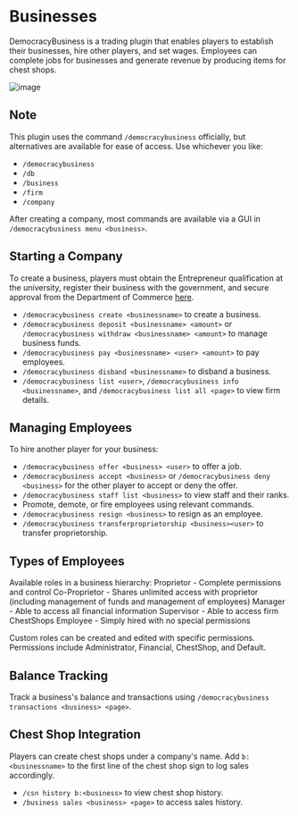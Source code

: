 # Businesses

DemocracyBusiness is a trading plugin that enables players to establish their businesses, hire other players, and set wages. Employees can complete jobs for businesses and generate revenue by producing items for chest shops.

![image](https://i.imgur.com/xEMORwN.png)

## Note

This plugin uses the command `/democracybusiness` officially, but alternatives are available for ease of access. Use whichever you like:
- `/democracybusiness`
- `/db`
- `/business`
- `/firm`
- `/company`

After creating a company, most commands are available via a GUI in `/democracybusiness menu <business>`.

## Starting a Company

To create a business, players must obtain the Entrepreneur qualification at the university, register their business with the government, and secure approval from the Department of Commerce [here](https://www.democracycraft.net/business-portal/).

- `/democracybusiness create <businessname>` to create a business.
- `/democracybusiness deposit <businessname> <amount>` or `/democracybusiness withdraw <businessname> <amount>` to manage business funds.
- `/democracybusiness pay <businessname> <user> <amount>` to pay employees.
- `/democracybusiness disband <businessname>` to disband a business.
- `/democracybusiness list <user>`, `/democracybusiness info <businessname>`, and `/democracybusiness list all <page>` to view firm details.

## Managing Employees

To hire another player for your business:
- `/democracybusiness offer <business> <user>` to offer a job.
- `/democracybusiness accept <business>` or `/democracybusiness deny <business>` for the other player to accept or deny the offer.
- `/democracybusiness staff list <business>` to view staff and their ranks.
- Promote, demote, or fire employees using relevant commands.
- `/democracybusiness resign <business>` to resign as an employee.
- `/democracybusiness transferproprietorship <business><user>` to transfer proprietorship.

## Types of Employees

Available roles in a business hierarchy:
Proprietor - Complete permissions and control
Co-Proprietor - Shares unlimited access with proprietor (including management of funds and management of employees)
Manager - Able to access all financial information
Supervisor - Able to access firm ChestShops
Employee - Simply hired with no special permissions

Custom roles can be created and edited with specific permissions. Permissions include Administrator, Financial, ChestShop, and Default.

## Balance Tracking

Track a business's balance and transactions using `/democracybusiness transactions <business> <page>`.

## Chest Shop Integration

Players can create chest shops under a company's name. Add `b:<businessname>` to the first line of the chest shop sign to log sales accordingly.
- `/csn history b:<business>` to view chest shop history.
- `/business sales <business> <page>` to access sales history.
